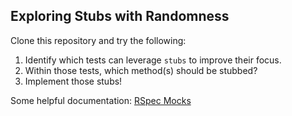 ## Exploring Stubs with Randomness

Clone this repository and try the following:

1. Identify which tests can leverage `stubs` to improve their focus.
1. Within those tests, which method(s) should be stubbed?
1. Implement those stubs!

Some helpful documentation: [RSpec Mocks](https://rubydoc.info/gems/rspec-mocks/frames)
